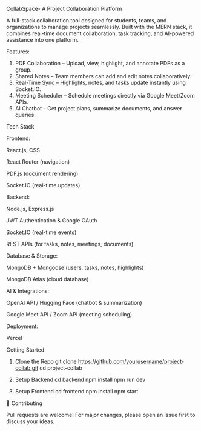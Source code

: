 CollabSpace- A Project Collaboration Platform

A full-stack collaboration tool designed for students, teams, and organizations to manage projects seamlessly.
Built with the MERN stack, it combines real-time document collaboration, task tracking, and AI-powered assistance into one platform.

Features:

1. PDF Collaboration – Upload, view, highlight, and annotate PDFs as a group.
2. Shared Notes – Team members can add and edit notes collaboratively.
3. Real-Time Sync – Highlights, notes, and tasks update instantly using Socket.IO.
4. Meeting Scheduler – Schedule meetings directly via Google Meet/Zoom APIs.
5.  AI Chatbot – Get project plans, summarize documents, and answer queries.

Tech Stack

Frontend:

React.js, CSS

React Router (navigation)

PDF.js (document rendering)

Socket.IO (real-time updates)

Backend:

Node.js, Express.js

JWT Authentication & Google OAuth

Socket.IO (real-time events)

REST APIs (for tasks, notes, meetings, documents)

Database & Storage:

MongoDB + Mongoose (users, tasks, notes, highlights)

MongoDB Atlas (cloud database)

AI & Integrations:

OpenAI API / Hugging Face (chatbot & summarization)

Google Meet API / Zoom API (meeting scheduling)

Deployment:

Vercel

Getting Started
1. Clone the Repo
git clone https://github.com/yourusername/project-collab.git
cd project-collab

2. Setup Backend
cd backend
npm install
npm run dev

3. Setup Frontend
cd frontend
npm install
npm start

🤝 Contributing

Pull requests are welcome! For major changes, please open an issue first to discuss your ideas.
